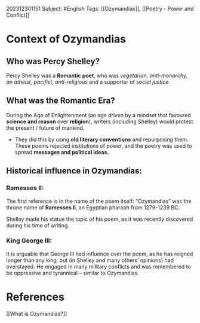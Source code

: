 202312301151
Subject: #English
Tags: [[Ozymandias]], [[Poetry - Power and Conflict]]

# Context of Ozymandias

## Who was Percy Shelley?

Percy Shelley was a **Romantic poet**, who was *vegetarian, anti-monarchy, an atheist, pacifist, anti-religious* and a supporter of *social justice.*

## What was the Romantic Era?

During the Age of Enlightenment (an age driven by a mindset that favoured **science and reason** over **religion**), writers (including Shelley) would protest the present / future of mankind.
- They did this by using **old literary conventions** and repurposing them.
These poems rejected institutions of power, and the poetry was used to spread **messages and political ideas.**

## Historical influence in Ozymandias:

### Ramesses II:

The first reference is in the name of the poem itself: “Ozymandias” was the throne name of **Ramesses II**, an Egyptian pharaoh from 1279-1239 BC.

Shelley made his statue the topic of his poem, as it was recently discovered during his time of writing.

### King George III:

It is arguable that George III had influence over the poem, as he has reigned longer than any king, but (in Shelley and many others’ opinions) had overstayed. He engaged in many military conflicts and was remembered to be oppressive and tyrannical – similar to Ozymandias.
# **References**

[[What is Ozymandias?]]